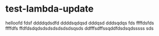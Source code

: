 # test-lambda-update

helloofd
fdsf
ddddqdsdfd
ddddsqdqsd
dddqsd
dddsqdqs
fds
ffffdsfds
ffffdfs
ffdfdsdqdsdsdsdsdsdsdsqsds
ddfffsdffssqddfdsdsqdsssss
sds
